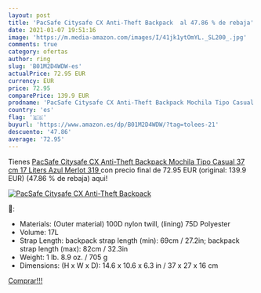 ```yaml
---
layout: post
title: 'PacSafe Citysafe CX Anti-Theft Backpack  al 47.86 % de rebaja'
date: 2021-01-07 19:51:16
image: 'https://m.media-amazon.com/images/I/41jk1ytOmYL._SL200_.jpg'
comments: true
category: ofertas
author: ring
slug: 'B01M2D4WDW-es'
actualPrice: 72.95 EUR
currency: EUR
price: 72.95
comparePrice: 139.9 EUR
prodname: 'PacSafe Citysafe CX Anti-Theft Backpack Mochila Tipo Casual  37 cm  17 Liters  Azul  Merlot 319 '
country: 'es'
flag: '🇪🇸'
buyurl: 'https://www.amazon.es/dp/B01M2D4WDW/?tag=tolees-21'
descuento: '47.86'
average: '72.95'
---
```


Tienes [PacSafe Citysafe CX Anti-Theft Backpack Mochila Tipo Casual  37 cm  17 Liters  Azul  Merlot 319 ](https://www.amazon.es/dp/B01M2D4WDW/?tag=tolees-21) con precio final de  72.95 EUR (original: 139.9 EUR) (47.86 %  de rebaja) aqui!

[![PacSafe Citysafe CX Anti-Theft Backpack ](https://m.media-amazon.com/images/I/41jk1ytOmYL._SL200_.jpg)](https://www.amazon.es/dp/B01M2D4WDW/?tag=tolees-21)

🔎:

- Materials: (Outer material) 100D nylon twill, (lining) 75D Polyester
- Volume: 17L
- Strap Length: backpack strap length (min): 69cm / 27.2in; backpack strap length (max): 82cm / 32.3in
- Weight: 1 lb. 8.9 oz. / 705 g
- Dimensions: (H x W x D): 14.6 x 10.6 x 6.3 in / 37 x 27 x 16 cm

[Comprar!!!](https://www.amazon.es/dp/B01M2D4WDW/?tag=tolees-21)
